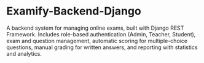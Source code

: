 # Examify-Backend-Django
A backend system for managing online exams, built with Django REST Framework.  Includes role-based authentication (Admin, Teacher, Student), exam and question management,  automatic scoring for multiple-choice questions, manual grading for written answers,  and reporting with statistics and analytics.
